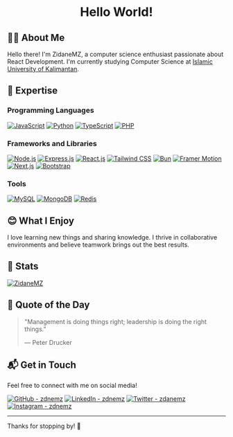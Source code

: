 <h1 align="center">Hello World!</h1>

## 🧑‍💻 About Me

Hello there! I'm ZidaneMZ, a computer science enthusiast passionate about React Development. I'm currently studying Computer Science at [Islamic University of Kalimantan](https://uniska-bjm.ac.id/).

## 🔧 Expertise

### Programming Languages

[![JavaScript](https://img.shields.io/badge/JavaScript-%23F7DF1E.svg?style=for-the-badge&logo=javascript&logoColor=black)](https://www.javascript.com/)
[![Python](https://img.shields.io/badge/Python-3776AB?style=for-the-badge&logo=python&logoColor=white)](https://www.python.org/)
[![TypeScript](https://img.shields.io/badge/TypeScript-3178C6?style=for-the-badge&logo=typescript&logoColor=white)](https://www.typescriptlang.org/)
[![PHP](https://img.shields.io/badge/PHP-777BB4?style=for-the-badge&logo=php&logoColor=white)](https://www.php.net/)

### Frameworks and Libraries

[![Node.js](https://img.shields.io/badge/Node.js-3c873a?style=for-the-badge&logo=node.js&logoColor=white)](https://nodejs.org)
[![Express.js](https://img.shields.io/badge/Express.js-404D59?style=for-the-badge&logo=express&logoColor=white)](https://expressjs.com/)
[![React.js](https://img.shields.io/badge/React.js-61DAFB?logo=react&style=for-the-badge&logoColor=white)](https://react.dev/)
[![Tailwind CSS](https://img.shields.io/badge/Tailwind%20CSS-38B2AC?style=for-the-badge&logo=tailwind-css&logoColor=white)](https://tailwindcss.com/)
[![Bun](https://img.shields.io/badge/Bun-000000?style=for-the-badge&logo=bun&logoColor=white)](https://bun.sh/)
[![Framer Motion](https://img.shields.io/badge/Framer%20Motion-EF008C?style=for-the-badge&logo=framer&logoColor=white)](https://www.framer.com/motion/)
[![Next.js](https://img.shields.io/badge/Next.js-000000?style=for-the-badge&logo=next.js&logoColor=white)](https://nextjs.org/)
[![Bootstrap](https://img.shields.io/badge/Bootstrap-563D7C?style=for-the-badge&logo=bootstrap&logoColor=white)](https://getbootstrap.com/)

### Tools

[![MySQL](https://img.shields.io/badge/MySQL-4479A1?style=for-the-badge&logo=mysql&logoColor=white)](https://www.mysql.com/)
[![MongoDB](https://img.shields.io/badge/MongoDB-47A248?style=for-the-badge&logo=mongodb&logoColor=white)](https://www.mongodb.com/)
[![Redis](https://img.shields.io/badge/Redis-DC382D?style=for-the-badge&logo=redis&logoColor=white)](https://redis.io/)

## 😊 What I Enjoy

I love learning new things and sharing knowledge. I thrive in collaborative environments and believe teamwork brings out the best results.

## 🌟 Stats

[![ZidaneMZ](https://github-readme-stats.vercel.app/api/wakatime/?username=ZidaneMZ&layout=compact&theme=radical&bg_color=161b22&hide_border=true)](https://wakatime.com/@ZidaneMZ)

## 💬 Quote of the Day

<!-- QUOTEOTD:START -->
> "Management is doing things right; leadership is doing the right things."
>
> — Peter Drucker
<!-- QUOTEOTD:END -->

## 📬 Get in Touch

Feel free to connect with me on social media!

[![GitHub - zdnemz](https://img.shields.io/badge/zdnemz-%23121011.svg?style=flat-square&logo=GitHub&logoColor=white)](https://github.com/zdnemz)
[![LinkedIn - zdnemz](https://img.shields.io/badge/zdnemz-%230077B5.svg?style=flat-square&logo=LinkedIn&logoColor=white)](https://www.linkedin.com/in/zdnemz/)
[![Twitter - zdanemz](https://img.shields.io/badge/zdnemz-%23000000.svg?style=flat-square&logo=x&logoColor=white)](https://twitter.com/zdanemz)
[![Instagram - zdnemz](https://img.shields.io/badge/zdnmez-%23E4405F.svg?style=flat-square&logo=Instagram&logoColor=white)](https://instagram.com/zdnemz)

---

Thanks for stopping by! 🚀
